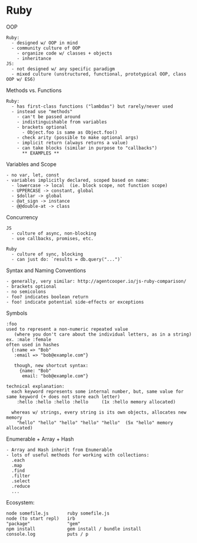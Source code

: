 # Ruby


  OOP

    Ruby: 
      - designed w/ OOP in mind
      - community culture of OOP
        - organize code w/ classes + objects
        - inheritance
    JS:
      - not designed w/ any specific paradigm
      - mixed culture (unstructured, functional, prototypical OOP, class OOP w/ ES6)
           

  Methods vs. Functions

    Ruby: 
      - has first-class functions ("lambdas") but rarely/never used
      - instead use "methods"
        - can't be passed around
        - indistinguishable from variables
        - brackets optional
          - Object.foo is same as Object.foo()
        - check arity (possible to make optional args)
        - implicit return (always returns a value)
        - can take blocks (similar in purpose to "callbacks")
          ** EXAMPLES **


  Variables and Scope

    - no var, let, const
    - variables implicitly declared, scoped based on name:
      - lowercase -> local  (ie. block scope, not function scope)
      - UPPERCASE -> constant, global
      - $dollar -> global
      - @at_sign -> instance 
      - @@double-at -> class


  Concurrency

    JS 
      - culture of async, non-blocking
      - use callbacks, promises, etc.

    Ruby
      - culture of sync, blocking
      - can just do: `results = db.query("...")`


  Syntax and Naming Conventions

    - generally, very similar: http://agentcooper.io/js-ruby-comparison/
    - brackets optional
    - no semicolons
    - foo? indicates boolean return
    - foo! indicate potential side-effects or exceptions


  Symbols

    :foo
    used to represent a non-numeric repeated value 
       (where you don't care about the individual letters, as in a string)
    ex. :male :female
    often used in hashes
      {:name => "Bob"
       :email => "bob@example.com"}

       though, new shortcut syntax:
         {name: "Bob"
          email: "bob@example.com"}

    technical explanation:
      each keyword represents some internal number, but, same value for same keyword (+ does not store each letter)
        :hello :hello :hello :hello     (1x :hello memory allocated)

      whereas w/ strings, every string is its own objects, allocates new memory
        "hello" "hello" "hello" "hello" "hello"  (5x "hello" memory allocated)
      
      


  Enumerable + Array + Hash

    - Array and Hash inherit from Enumerable
    - lots of useful methods for working with collections:
      .each
      .map
      .find
      .filter
      .select
      .reduce
      ...



  Ecosystem:

    node somefile.js       ruby somefile.js
    node (to start repl)   irb
    "package"              "gem"
    npm install            gem install / bundle install
    console.log            puts / p 
